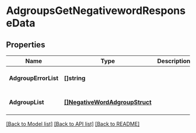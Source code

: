 # AdgroupsGetNegativewordResponseData

## Properties
Name | Type | Description | Notes
------------ | ------------- | ------------- | -------------
**AdgroupErrorList** | **[]string** |  | [optional] [default to null]
**AdgroupList** | [**[]NegativeWordAdgroupStruct**](negative_word_adgroup_struct.md) |  | [optional] [default to null]

[[Back to Model list]](../README.md#documentation-for-models) [[Back to API list]](../README.md#documentation-for-api-endpoints) [[Back to README]](../README.md)


